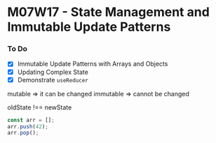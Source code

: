 # M07W17 - State Management and Immutable Update Patterns

### To Do
- [x] Immutable Update Patterns with Arrays and Objects
- [x] Updating Complex State
- [x] Demonstrate `useReducer`

mutable => it can be changed
immutable => cannot be changed

oldState !== newState


```js
const arr = [];
arr.push(42);
arr.pop();
```


















